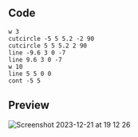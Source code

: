 ## Code
```
w 3
cutcircle -5 5 5.2 -2 90
cutcircle 5 5 5.2 2 90
line -9.6 3 0 -7
line 9.6 3 0 -7
w 10
line 5 5 0 0
cont -5 5
```
## Preview
![Screenshot 2023-12-21 at 19 12 26](https://github.com/Mistium/Origin-OS/assets/92952823/e6975082-e918-400a-9631-ca8ff411ec75)

